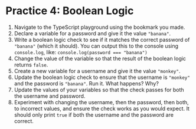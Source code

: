 # Practice 4: Boolean Logic

1. Navigate to the TypeScript playground using the bookmark you made.
2. Declare a variable for a password and give it the value `"banana"`.
3. Write a boolean logic check to see if it matches the correct password of `"banana"` (which it should). You can output
   this to the console using `console.log`, like: `console.log(password === "banana")`
4. Change the value of the variable so that the result of the boolean logic returns `false`.
5. Create a new variable for a username and give it the value `"monkey"`.
6. Update the boolean logic check to ensure that the username is `"monkey"` and the password is `"banana"`. Run it.
   What happens? Why?
7. Update the values of your variables so that the check passes for both the username and password.
8. Experiment with changing the username, then the password, then both, to incorrect values, and ensure the check works
   as you would expect. It should only print `true` if both the username and the password are correct.
